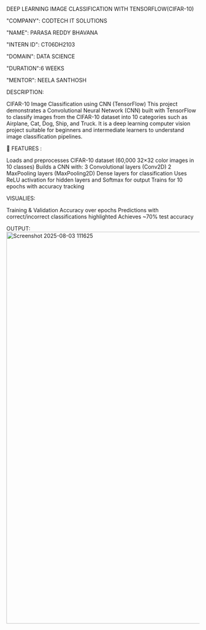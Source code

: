 DEEP LEARNING IMAGE CLASSIFICATION WITH TENSORFLOW(CIFAR-10)

"COMPANY": CODTECH IT SOLUTIONS

"NAME": PARASA REDDY BHAVANA

"INTERN ID": CT06DH2103

"DOMAIN": DATA SCIENCE

"DURATION":6 WEEKS

"MENTOR": NEELA SANTHOSH 

DESCRIPTION:

CIFAR-10 Image Classification using CNN (TensorFlow)
This project demonstrates a Convolutional Neural Network (CNN) built with TensorFlow to classify images from the CIFAR-10 dataset into 10 categories such as Airplane, Cat, Dog, Ship, and Truck.
It is a deep learning computer vision project suitable for beginners and intermediate learners to understand image classification pipelines.

📌 FEATURES :

Loads and preprocesses CIFAR-10 dataset (60,000 32×32 color images in 10 classes)
Builds a CNN with:
3 Convolutional layers (Conv2D)
2 MaxPooling layers (MaxPooling2D)
Dense layers for classification
Uses ReLU activation for hidden layers and Softmax for output
Trains for 10 epochs with accuracy tracking

VISUALIES:

Training & Validation Accuracy over epochs
Predictions with correct/incorrect classifications highlighted
Achieves ~70% test accuracy

OUTPUT:
<img width="1918" height="1022" alt="Screenshot 2025-08-03 111625" src="https://github.com/user-attachments/assets/cb3b1140-0e9d-494e-8bb7-5507bb1acb11" />

